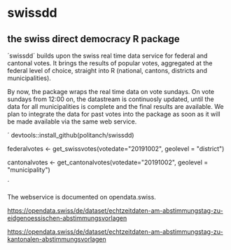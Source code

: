 # swissdd

## the swiss direct democracy R package

´swissdd´ builds upon the swiss real time data service for federal and cantonal votes. It brings the results of popular votes, aggregated at the federal level of choice, straight into R (national, cantons, districts and municipalities).

By now, the package wraps the real time data on vote sundays. On vote sundays from 12:00 on, the datastream is continuosly updated, until the data for all municipalities is complete and the final results are available. We plan to integrate the data for past votes into the package as soon as it will be made available via the same web service. 


´
devtools::install_github(politanch/swissdd)

federalvotes <- get_swissvotes(votedate="20191002", geolevel = "district")

cantonalvotes <- get_cantonalvotes(votedate="20191002", geolevel = "municipality")

´

The webservice is documented on opendata.swiss.

https://opendata.swiss/de/dataset/echtzeitdaten-am-abstimmungstag-zu-eidgenoessischen-abstimmungsvorlagen

https://opendata.swiss/de/dataset/echtzeitdaten-am-abstimmungstag-zu-kantonalen-abstimmungsvorlagen

